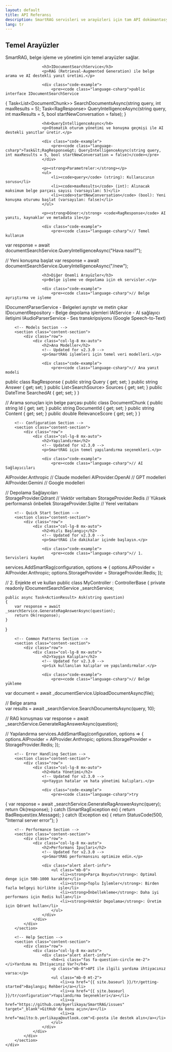 ```yaml
---
layout: default
title: API Referansı
description: SmartRAG servisleri ve arayüzleri için tam API dokümantasyonu
lang: tr
---
```


<div class="page-content">
    <div class="container">
        <!-- Core Interfaces Section -->
        <section class="content-section">
            <div class="row">
                <div class="col-lg-8 mx-auto">
                    <h2>Temel Arayüzler</h2>
                    <!-- Updated for v2.3.0 -->
                    <p>SmartRAG, belge işleme ve yönetimi için temel arayüzler sağlar.</p>
                    
                    <h3>IDocumentSearchService</h3>
                    <p>RAG (Retrieval-Augmented Generation) ile belge arama ve AI destekli yanıt üretimi.</p>
                    
                    <div class="code-example">
                        <pre><code class="language-csharp">public interface IDocumentSearchService
{
    Task&lt;List&lt;DocumentChunk&gt;&gt; SearchDocumentsAsync(string query, int maxResults = 5);
    Task&lt;RagResponse&gt; QueryIntelligenceAsync(string query, int maxResults = 5, bool startNewConversation = false);
}</code></pre>
                    </div>

                    <h4>QueryIntelligenceAsync</h4>
                    <p>Otomatik oturum yönetimi ve konuşma geçmişi ile AI destekli yanıtlar üretir.</p>
                    
                    <div class="code-example">
                        <pre><code class="language-csharp">Task&lt;RagResponse&gt; QueryIntelligenceAsync(string query, int maxResults = 5, bool startNewConversation = false)</code></pre>
                    </div>
                    
                    <p><strong>Parametreler:</strong></p>
                    <ul>
                        <li><code>query</code> (string): Kullanıcının sorusu</li>
                        <li><code>maxResults</code> (int): Alınacak maksimum belge parçası sayısı (varsayılan: 5)</li>
                        <li><code>startNewConversation</code> (bool): Yeni konuşma oturumu başlat (varsayılan: false)</li>
                    </ul>
                    
                    <p><strong>Döner:</strong> <code>RagResponse</code> AI yanıtı, kaynaklar ve metadata ile</p>
                    
                    <div class="code-example">
                        <pre><code class="language-csharp">// Temel kullanım
var response = await documentSearchService.QueryIntelligenceAsync("Hava nasıl?");

// Yeni konuşma başlat
var response = await documentSearchService.QueryIntelligenceAsync("/new");</code></pre>
                    </div>

                    <h3>Diğer Önemli Arayüzler</h3>
                    <p>Belge işleme ve depolama için ek servisler.</p>
                    
                    <div class="code-example">
                        <pre><code class="language-csharp">// Belge ayrıştırma ve işleme
IDocumentParserService - Belgeleri ayrıştır ve metin çıkar
IDocumentRepository - Belge depolama işlemleri
IAIService - AI sağlayıcı iletişimi
IAudioParserService - Ses transkripsiyonu (Google Speech-to-Text)</code></pre>
                    </div>
                </div>
            </div>
        </section>

        <!-- Models Section -->
        <section class="content-section">
            <div class="row">
                <div class="col-lg-8 mx-auto">
                    <h2>Ana Modeller</h2>
                    <!-- Updated for v2.3.0 -->
                    <p>SmartRAG işlemleri için temel veri modelleri.</p>
                    
                    <div class="code-example">
                        <pre><code class="language-csharp">// Ana yanıt modeli
public class RagResponse
{
    public string Query { get; set; }
    public string Answer { get; set; }
    public List&lt;SearchSource&gt; Sources { get; set; }
    public DateTime SearchedAt { get; set; }
}

// Arama sonuçları için belge parçası
public class DocumentChunk
{
    public string Id { get; set; }
    public string DocumentId { get; set; }
    public string Content { get; set; }
    public double RelevanceScore { get; set; }
}</code></pre>
                    </div>
                </div>
            </div>
        </section>

        <!-- Configuration Section -->
        <section class="content-section">
            <div class="row">
                <div class="col-lg-8 mx-auto">
                    <h2>Yapılandırma</h2>
                    <!-- Updated for v2.3.0 -->
                    <p>SmartRAG için temel yapılandırma seçenekleri.</p>
                    
                    <div class="code-example">
                        <pre><code class="language-csharp">// AI Sağlayıcıları
AIProvider.Anthropic    // Claude modelleri
AIProvider.OpenAI       // GPT modelleri
AIProvider.Gemini       // Google modelleri

// Depolama Sağlayıcıları  
StorageProvider.Qdrant  // Vektör veritabanı
StorageProvider.Redis   // Yüksek performanslı önbellek
StorageProvider.Sqlite  // Yerel veritabanı</code></pre>
                    </div>
                </div>
            </div>
        </section>

        <!-- Quick Start Section -->
        <section class="content-section">
            <div class="row">
                <div class="col-lg-8 mx-auto">
                    <h2>Hızlı Başlangıç</h2>
                    <!-- Updated for v2.3.0 -->
                    <p>SmartRAG ile dakikalar içinde başlayın.</p>
                    
                    <div class="code-example">
                        <pre><code class="language-csharp">// 1. Servisleri kaydet
services.AddSmartRag(configuration, options =>
{
    options.AIProvider = AIProvider.Anthropic;
    options.StorageProvider = StorageProvider.Redis;
});

// 2. Enjekte et ve kullan
public class MyController : ControllerBase
{
    private readonly IDocumentSearchService _searchService;
    
    public async Task<ActionResult> Ask(string question)
    {
        var response = await _searchService.GenerateRagAnswerAsync(question);
        return Ok(response);
    }
}</code></pre>
                    </div>
                </div>
            </div>
        </section>

        <!-- Common Patterns Section -->
        <section class="content-section">
            <div class="row">
                <div class="col-lg-8 mx-auto">
                    <h2>Yaygın Kalıplar</h2>
                    <!-- Updated for v2.3.0 -->
                    <p>Sık kullanılan kalıplar ve yapılandırmalar.</p>
                    
                    <div class="code-example">
                        <pre><code class="language-csharp">// Belge yükleme
var document = await _documentService.UploadDocumentAsync(file);

// Belge arama  
var results = await _searchService.SearchDocumentsAsync(query, 10);

// RAG konuşması
var response = await _searchService.GenerateRagAnswerAsync(question);

// Yapılandırma
services.AddSmartRag(configuration, options =>
{
    options.AIProvider = AIProvider.Anthropic;
    options.StorageProvider = StorageProvider.Redis;
});</code></pre>
                    </div>
                </div>
            </div>
        </section>

        <!-- Error Handling Section -->
        <section class="content-section">
            <div class="row">
                <div class="col-lg-8 mx-auto">
                    <h2>Hata Yönetimi</h2>
                    <!-- Updated for v2.3.0 -->
                    <p>Yaygın hatalar ve hata yönetimi kalıpları.</p>
                    
                    <div class="code-example">
                        <pre><code class="language-csharp">try
{
    var response = await _searchService.GenerateRagAnswerAsync(query);
    return Ok(response);
}
catch (SmartRagException ex)
{
    return BadRequest(ex.Message);
}
catch (Exception ex)
{
    return StatusCode(500, "Internal server error");
}</code></pre>
                    </div>
                </div>
            </div>
        </section>

        <!-- Performance Section -->
        <section class="content-section">
            <div class="row">
                <div class="col-lg-8 mx-auto">
                    <h2>Performans İpuçları</h2>
                    <!-- Updated for v2.3.0 -->
                    <p>SmartRAG performansını optimize edin.</p>
                    
                    <div class="alert alert-info">
                        <ul class="mb-0">
                            <li><strong>Parça Boyutu</strong>: Optimal denge için 500-1000 karakter</li>
                            <li><strong>Toplu İşlemler</strong>: Birden fazla belgeyi birlikte işle</li>
                            <li><strong>Önbellekleme</strong>: Daha iyi performans için Redis kullan</li>
                            <li><strong>Vektör Depolama</strong>: Üretim için Qdrant kullan</li>
                        </ul>
                    </div>
                </div>
            </div>
        </section>

        <!-- Help Section -->
        <section class="content-section">
            <div class="row">
                <div class="col-lg-8 mx-auto">
                    <div class="alert alert-info">
                        <h4><i class="fas fa-question-circle me-2"></i>Yardıma mı İhtiyacınız Var?</h4>
                        <p class="mb-0">API ile ilgili yardıma ihtiyacınız varsa:</p>
                        <ul class="mb-0 mt-2">
                            <li><a href="{{ site.baseurl }}/tr/getting-started">Başlangıç Rehberi</a></li>
                            <li><a href="{{ site.baseurl }}/tr/configuration">Yapılandırma Seçenekleri</a></li>
                            <li><a href="https://github.com/byerlikaya/SmartRAG/issues" target="_blank">GitHub'da konu açın</a></li>
                            <li><a href="mailto:b.yerlikaya@outlook.com">E-posta ile destek alın</a></li>
                        </ul>
                    </div>
                </div>
            </div>
        </section>
    </div>
</div>